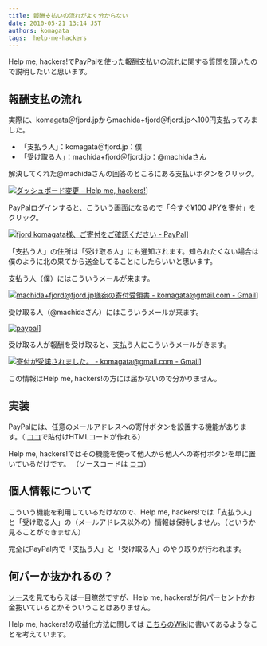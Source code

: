 ```yaml
---
title: 報酬支払いの流れがよく分からない
date: 2010-05-21 13:14 JST
authors: komagata
tags:  help-me-hackers
---
```

Help me, hackers!でPayPalを使った報酬支払いの流れに関する質問を頂いたので説明したいと思います。

## 報酬支払の流れ

実際に、komagata＠fjord.jpからmachida+fjord＠fjord.jpへ100円支払ってみました。

- 「支払う人」：komagata＠fjord.jp：僕
- 「受け取る人」：machida+fjord＠fjord.jp：@machidaさん

解決してくれた@machidaさんの回答のところにある支払いボタンをクリック。

[![ダッシュボード変更 - Help me, hackers!](http://farm4.static.flickr.com/3367/4626069204_dee0012b92.jpg)](http://www.flickr.com/photos/komagata/4626069204/ "ダッシュボード変更 - Help me, hackers! by komagata, on Flickr")]

PayPalログインすると、こういう画面になるので「今すぐ¥100 JPYを寄付」をクリック。

[![fjord komagata様、ご寄付をご確認ください - PayPal](http://farm5.static.flickr.com/4004/4626093808_c125cea089.jpg)](http://www.flickr.com/photos/komagata/4626093808/ "fjord komagata様、ご寄付をご確認ください - PayPal by komagata, on Flickr")]

「支払う人」の住所は「受け取る人」にも通知されます。知られたくない場合は僕のように北の果てから送金してることにしたらいいと思います。

支払う人（僕）にはこういうメールが来ます。

[![machida+fjord@fjord.jp様宛の寄付受領書 - komagata@gmail.com - Gmail](http://farm4.static.flickr.com/3408/4626144276_fdf1f77784.jpg)](http://www.flickr.com/photos/komagata/4626144276/ "machida+fjord@fjord.jp様宛の寄付受領書 - komagata@gmail.com - Gmail by komagata, on Flickr")]

受け取る人（@machidaさん）にはこういうメールが来ます。

[![paypal](http://farm4.static.flickr.com/3322/4626143740_02b97e4e4d.jpg)](http://www.flickr.com/photos/fjord_llc/4626143740/ "paypal by 町田 哲平（teppei machida）, on Flickr")]

受け取る人が報酬を受け取ると、支払う人にこういうメールがきます。

[![寄付が受諾されました。 - komagata@gmail.com - Gmail](http://farm5.static.flickr.com/4046/4625545707_914debeb05.jpg)](http://www.flickr.com/photos/komagata/4625545707/ "寄付が受諾されました。 - komagata@gmail.com - Gmail by komagata, on Flickr")]

この情報はHelp me, hackers!の方には届かないので分かりません。

## 実装

PayPalには、任意のメールアドレスへの寄付ボタンを設置する機能があります。（ [ココ](https://www.paypal.com/jp/cgi-bin/webscr?cmd=_flow&SESSION=NwtPceBNdwTwj2lqyV3qm5pe3PsXlWnDtMWi92r8hJRFGBiQ1a2CD2XMnXu&dispatch=5885d80a13c0db1f22d2300ef60a67593b79a4d03747447e6b625328d36121a1)で貼付けHTMLコードが作れる）

Help me, hackers!ではその機能を使って他人から他人への寄付ボタンを単に置いているだけです。 （ソースコードは [ココ](http://github.com/komagata/help-me-hackers/blob/master/app/views/tasks/_payment_button.html.haml)）

## 個人情報について

こういう機能を利用しているだけなので、Help me, hackers!では「支払う人」と「受け取る人」の（メールアドレス以外の）情報は保持しません。（というか見ることができません）

完全にPayPal内で「支払う人」と「受け取る人」のやり取りが行われます。

## 何パーか抜かれるの？

[ソース](http://github.com/komagata/help-me-hackers)を見てもらえば一目瞭然ですが、Help me, hackers!が何パーセントかお金抜いているとかそういうことはありません。

Help me, hackers!の収益化方法に関しては [こちらのWiki](http://wiki.github.com/komagata/help-me-hackers/)に書いてあるようなことを考えています。
